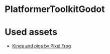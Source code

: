 # PlatformerToolkitGodot

# Used assets

- [Kings and pigs by Pixel Frog](https://pixelfrog-assets.itch.io/kings-and-pigs)